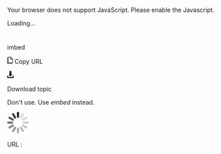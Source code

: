 Your browser does not support JavaScript. Please enable the Javascript.

Loading...

# 

imbed

![Copy URL](media/imbed/Copy.png)
Copy URL

![Download](media/imbed/Download.png)

Download topic

Don't use. Use *embed* instead.

![In progress](media/imbed/activity-large.gif)

URL :
